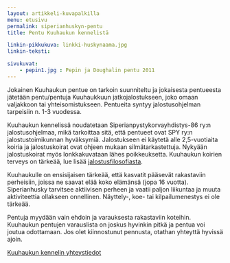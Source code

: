```yaml
---
layout: artikkeli-kuvapalkilla
menu: etusivu
permalink: siperianhuskyn-pentu
title: Pentu Kuuhaukun kennelistä

linkin-pikkukuva: linkki-huskynaama.jpg
linkin-teksti:

sivukuvat:
    - pepin1.jpg : Pepin ja Doughalin pentu 2011
---
```

Jokainen Kuuhaukun pentue on tarkoin suunniteltu ja jokaisesta pentueesta 
jätetään pentu/pentuja Kuuhaukkuun jatkojalostukseen, joko omaan valjakkoon tai yhteisomistukseen.
Pentueita syntyy jalostusohjelman tarpeisiin n. 1-3 vuodessa.

Kuuhaukun kennelissä noudatetaan Siperianpystykorvayhdistys-86 ry:n jalostusohjelmaa, mikä tarkoittaa sitä,
että pentueet ovat SPY ry:n jalostustoimikunnan hyväksymiä. Jalostukseen ei käytetä
alle 2,5-vuotiaita koiria ja jalostuskoirat ovat ohjeen mukaan silmätarkastettuja. Nykyään jalostuskoirat
myös lonkkakuvataan lähes poikkeuksetta. Kuuhaukun koirien terveys on tärkeää, lue lisää 
[jalostusfilosofiasta](jalostusfilosofia).

Kuuhaukulle on ensisijaisen tärkeää, että kasvatit pääsevät rakastaviin perheisiin,
joissa ne saavat elää koko elämänsä (jopa 16 vuotta). Siperianhusky tarvitsee aktiivisen
perheen ja vaatii paljon liikuntaa ja muuta aktiviteettia ollakseen onnellinen. 
Näyttely-, koe- tai kilpailumenestys ei ole tärkeää.

Pentuja myydään vain ehdoin ja varauksesta rakastaviin koteihin. Kuuhaukun pentujen varauslista on joskus
hyvinkin pitkä ja pentua voi joutua odottamaan. Jos olet kiinnostunut pennusta,
otathan yhteyttä hyvissä ajoin.

[Kuuhaukun kennelin yhteystiedot](yhteystiedot)
